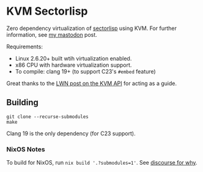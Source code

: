 # KVM Sectorlisp

Zero dependency virtualization of [sectorlisp](https://github.com/jart/sectorlisp) using KVM.
For further information, see [my mastodon](https://hachyderm.io/@bolun/113189699526325226) post.

Requirements:
- Linux 2.6.20+ built wtih virtualization enabled.
- x86 CPU with hardware virtualization support.
- To compile: clang 19+ (to support C23's `#embed` feature)

Great thanks to the [LWN post on the KVM API](https://lwn.net/Articles/658511/) for acting as a guide.

## Building
```
git clone --recurse-submodules
make
```
Clang 19 is the only dependency (for C23 support).

### NixOS Notes

To build for NixOS, run `nix build '.?submodules=1'`. See [discourse for why](https://discourse.nixos.org/t/get-nix-flake-to-include-git-submodule/30324/16).
